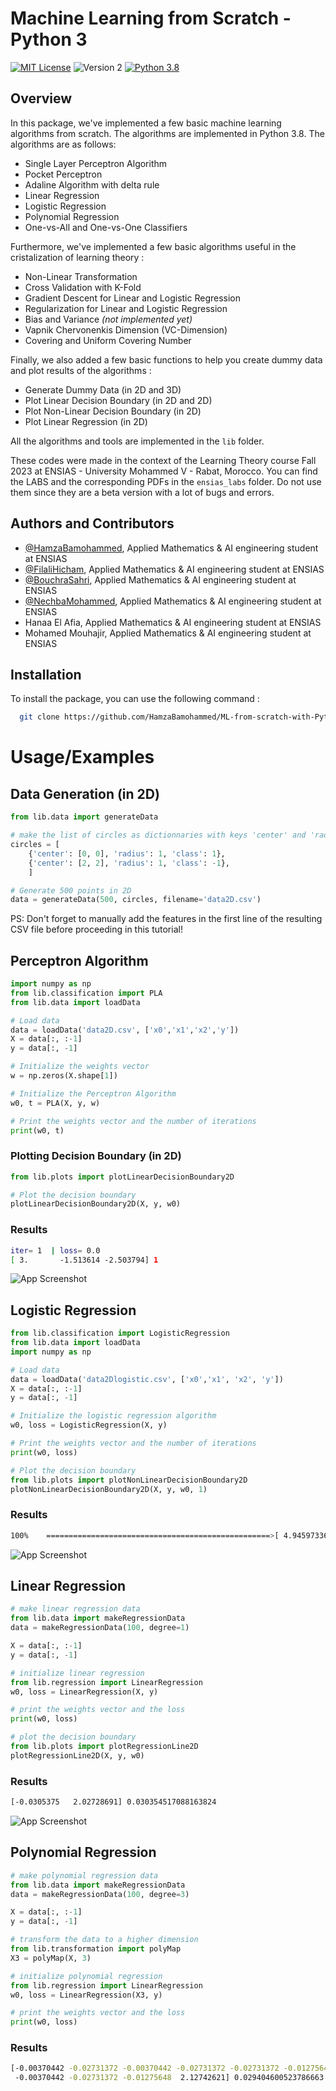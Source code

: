 # Machine Learning from Scratch - Python 3
[![MIT License](https://img.shields.io/badge/License-MIT-green.svg)](https://github.com/HamzaBamohammed/ML-from-scratch-with-Python/blob/main/LICENSE)
![Version 2](https://img.shields.io/badge/Version-2-blue.svg)
[![Python 3.8](https://img.shields.io/badge/Python-3.6-blue.svg)](https://www.python.org/downloads/release/python-360/)

## Overview 
In this package, we've implemented a few basic machine learning algorithms from scratch. The algorithms are implemented in Python 3.8. The algorithms are as follows:
    
- Single Layer Perceptron Algorithm 
- Pocket Perceptron
- Adaline Algorithm with delta rule 
- Linear Regression 
- Logistic Regression 
- Polynomial Regression
- One-vs-All and One-vs-One Classifiers

Furthermore, we've implemented a few basic algorithms useful in the cristalization of learning theory :

- Non-Linear Transformation
- Cross Validation with K-Fold 
- Gradient Descent for Linear and Logistic Regression 
- Regularization for Linear and Logistic Regression
- Bias and Variance <i>(not implemented yet)</i>
- Vapnik Chervonenkis Dimension (VC-Dimension) 
- Covering and Uniform Covering Number

Finally, we also added a few basic functions to help you create dummy data and plot results of the algorithms :

- Generate Dummy Data (in 2D and 3D)
- Plot Linear Decision Boundary (in 2D and 2D)
- Plot Non-Linear Decision Boundary (in 2D)
- Plot Linear Regression (in 2D)

All the algorithms and tools are implemented in the `lib` folder.

These codes were made in the context of the Learning Theory course Fall 2023 at ENSIAS - University Mohammed V - Rabat, Morocco. You can find the LABS and the corresponding PDFs in the `ensias_labs` folder. Do not use them since they are a beta version with a lot of bugs and errors.


## Authors and Contributors

- [@HamzaBamohammed](https://www.github.com/HamzaBamohammed), Applied Mathematics & AI engineering student at ENSIAS
- [@FilaliHicham](https://www.github.com/FILALIHicham), Applied Mathematics & AI engineering student at ENSIAS
- [@BouchraSahri](https://www.github.com/bouchrasa), Applied Mathematics & AI engineering student at ENSIAS
- [@NechbaMohammed](https://www.github.com/NechbaMohammed), Applied Mathematics & AI engineering student at ENSIAS
- Hanaa El Afia, Applied Mathematics & AI engineering student at ENSIAS
- Mohamed Mouhajir, Applied Mathematics & AI engineering student at ENSIAS

## Installation

To install the package, you can use the following command :

```bash
  git clone https://github.com/HamzaBamohammed/ML-from-scratch-with-Python.git
```

# Usage/Examples

## Data Generation (in 2D)
    
```python  
from lib.data import generateData

# make the list of circles as dictionnaries with keys 'center' and 'radius' and "class"
circles = [
    {'center': [0, 0], 'radius': 1, 'class': 1},
    {'center': [2, 2], 'radius': 1, 'class': -1},
    ]

# Generate 500 points in 2D
data = generateData(500, circles, filename='data2D.csv')
```
PS: Don't forget to manually add the features in the first line of the resulting CSV file before proceeding in this tutorial!


## Perceptron Algorithm
```python	
import numpy as np
from lib.classification import PLA
from lib.data import loadData

# Load data
data = loadData('data2D.csv', ['x0','x1','x2','y'])
X = data[:, :-1]
y = data[:, -1]

# Initialize the weights vector
w = np.zeros(X.shape[1])

# Initialize the Perceptron Algorithm
w0, t = PLA(X, y, w)

# Print the weights vector and the number of iterations
print(w0, t)
```

### Plotting Decision Boundary (in 2D)
```python
from lib.plots import plotLinearDecisionBoundary2D

# Plot the decision boundary
plotLinearDecisionBoundary2D(X, y, w0)
```

### Results
```Bash
iter= 1  | loss= 0.0
[ 3.       -1.513614 -2.503794] 1
```
![App Screenshot](figs/Figure_1.png)

## Logistic Regression
```python
from lib.classification import LogisticRegression
from lib.data import loadData
import numpy as np

# Load data
data = loadData('data2Dlogistic.csv', ['x0','x1', 'x2', 'y'])
X = data[:, :-1]
y = data[:, -1]

# Initialize the logistic regression algorithm
w0, loss = LogisticRegression(X, y)

# Print the weights vector and the number of iterations
print(w0, loss)

# Plot the decision boundary
from lib.plots import plotNonLinearDecisionBoundary2D
plotNonLinearDecisionBoundary2D(X, y, w0, 1)
```
### Results
```Bash
100%    ==================================================>[ 4.94597336 -2.8523291  -2.58496018] 0.013994617998407104

```
![App Screenshot](figs/Figure_2.png)

## Linear Regression
```python
# make linear regression data
from lib.data import makeRegressionData
data = makeRegressionData(100, degree=1)

X = data[:, :-1]
y = data[:, -1]

# initialize linear regression
from lib.regression import LinearRegression
w0, loss = LinearRegression(X, y)

# print the weights vector and the loss
print(w0, loss)

# plot the decision boundary
from lib.plots import plotRegressionLine2D
plotRegressionLine2D(X, y, w0)
```
### Results
```Bash
[-0.0305375   2.02728691] 0.030354517088163824
```
![App Screenshot](figs/Figure_3.png)

## Polynomial Regression
```python
# make polynomial regression data
from lib.data import makeRegressionData
data = makeRegressionData(100, degree=3)

X = data[:, :-1]
y = data[:, -1]

# transform the data to a higher dimension
from lib.transformation import polyMap
X3 = polyMap(X, 3)

# initialize polynomial regression
from lib.regression import LinearRegression
w0, loss = LinearRegression(X3, y)

# print the weights vector and the loss
print(w0, loss)
```

### Results
```Bash
[-0.00370442 -0.02731372 -0.00370442 -0.02731372 -0.02731372 -0.01275648
 -0.00370442 -0.02731372 -0.01275648  2.12742621] 0.029404600523786663
```
